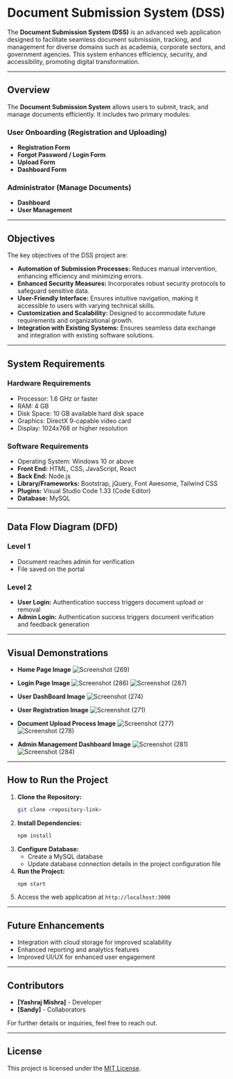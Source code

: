 # Document Submission System (DSS)

The **Document Submission System (DSS)** is an advanced web application designed to facilitate seamless document submission, tracking, and management for diverse domains such as academia, corporate sectors, and government agencies. This system enhances efficiency, security, and accessibility, promoting digital transformation.

---

## Overview
The **Document Submission System** allows users to submit, track, and manage documents efficiently. It includes two primary modules:

### **User Onboarding (Registration and Uploading)**
- **Registration Form**
- **Forgot Password / Login Form**
- **Upload Form**
- **Dashboard Form**

### **Administrator (Manage Documents)**
- **Dashboard**
- **User Management**

---

## Objectives
The key objectives of the DSS project are:
- **Automation of Submission Processes:** Reduces manual intervention, enhancing efficiency and minimizing errors.
- **Enhanced Security Measures:** Incorporates robust security protocols to safeguard sensitive data.
- **User-Friendly Interface:** Ensures intuitive navigation, making it accessible to users with varying technical skills.
- **Customization and Scalability:** Designed to accommodate future requirements and organizational growth.
- **Integration with Existing Systems:** Ensures seamless data exchange and integration with existing software solutions.

---

## System Requirements
### **Hardware Requirements**
- Processor: 1.6 GHz or faster
- RAM: 4 GB
- Disk Space: 10 GB available hard disk space
- Graphics: DirectX 9-capable video card
- Display: 1024x768 or higher resolution

### **Software Requirements**
- Operating System: Windows 10 or above
- **Front End:** HTML, CSS, JavaScript, React
- **Back End:** Node.js
- **Library/Frameworks:** Bootstrap, jQuery, Font Awesome, Tailwind CSS
- **Plugins:** Visual Studio Code 1.33 (Code Editor)
- **Database:** MySQL

---

## Data Flow Diagram (DFD)
### **Level 1**
- Document reaches admin for verification
- File saved on the portal

### **Level 2**
- **User Login:** Authentication success triggers document upload or removal
- **Admin Login:** Authentication success triggers document verification and feedback generation

---

## Visual Demonstrations
- **Home Page Image**
   ![Screenshot (269)](https://github.com/user-attachments/assets/da1ce65f-849f-41d6-b443-3bce51a8613a)
- **Login Page Image**
  ![Screenshot (286)](https://github.com/user-attachments/assets/95fc1561-41a0-4a2d-88a0-6b3e4aa4b647)
![Screenshot (287)](https://github.com/user-attachments/assets/4c9d6f4a-a0e8-4c82-9a42-1a1d0c5e34c8)

- **User DashBoard Image**
   ![Screenshot (274)](https://github.com/user-attachments/assets/9b1f926f-b703-415f-8727-8fdb4797da3d)

- **User Registration Image**
   ![Screenshot (271)](https://github.com/user-attachments/assets/8bf2405b-8afa-42c2-966e-9cc9776f380c)

- **Document Upload Process Image**
   ![Screenshot (277)](https://github.com/user-attachments/assets/7d4c628a-2849-4f8a-9291-5a44f1ffc87b)
  ![Screenshot (278)](https://github.com/user-attachments/assets/4d85e5f6-58c2-44c6-8be1-76b0d8b58a2c)

- **Admin Management Dashboard Image**
![Screenshot (281)](https://github.com/user-attachments/assets/1cd763cb-c2a3-434c-bb3f-4c2cad121166)
![Screenshot (284)](https://github.com/user-attachments/assets/cd9d16d9-1490-44cb-a300-2893a229b674)

---

## How to Run the Project
1. **Clone the Repository:**
   ```bash
   git clone <repository-link>
   ```
2. **Install Dependencies:**
   ```bash
   npm install
   ```
3. **Configure Database:**
   - Create a MySQL database
   - Update database connection details in the project configuration file
4. **Run the Project:**
   ```bash
   npm start
   ```
5. Access the web application at `http://localhost:3000`

---

## Future Enhancements
- Integration with cloud storage for improved scalability
- Enhanced reporting and analytics features
- Improved UI/UX for enhanced user engagement

---

## Contributors
- **[Yashraj Mishra]** - Developer
- **[Sandy]** - Collaborators

For further details or inquiries, feel free to reach out.

---

## License
This project is licensed under the [MIT License](LICENSE).

